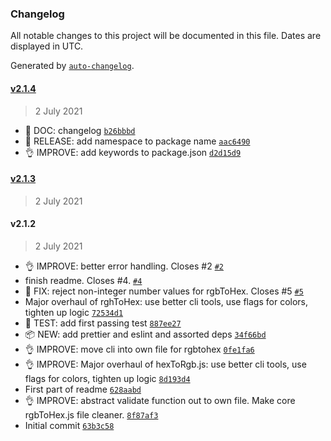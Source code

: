 ### Changelog

All notable changes to this project will be documented in this file. Dates are displayed in UTC.

Generated by [`auto-changelog`](https://github.com/CookPete/auto-changelog).

#### [v2.1.4](https://github.com/gness1804/color-converters/compare/v2.1.3...v2.1.4)

> 2 July 2021

- 📖 DOC: changelog [`b26bbbd`](https://github.com/gness1804/color-converters/commit/b26bbbdae9d65aa7686b59b3765349ce7adbc457)
- 🚀 RELEASE: add namespace to package name [`aac6490`](https://github.com/gness1804/color-converters/commit/aac64900610227b44839543f6c94e78aafe4fdd0)
- 👌 IMPROVE: add keywords to package.json [`d2d15d9`](https://github.com/gness1804/color-converters/commit/d2d15d934d30a8c7698389af9fcd1f4409c8a346)

#### [v2.1.3](https://github.com/gness1804/color-converters/compare/v2.1.2...v2.1.3)

> 2 July 2021

#### v2.1.2

> 2 July 2021

- 👌 IMPROVE: better error handling. Closes #2 [`#2`](https://github.com/gness1804/color-converters/issues/2)
- finish readme. Closes #4. [`#4`](https://github.com/gness1804/color-converters/issues/4)
- 🐛 FIX: reject non-integer number values for rgbToHex. Closes #5 [`#5`](https://github.com/gness1804/color-converters/issues/5)
- Major overhaul of rghToHex: use better cli tools, use flags for colors, tighten up logic [`72534d1`](https://github.com/gness1804/color-converters/commit/72534d1dbd64473ceb17181aed4072e98007cb8b)
- 🤖 TEST: add first passing test [`887ee27`](https://github.com/gness1804/color-converters/commit/887ee27dc7ee4ff438559d2fe952fcf3f69768ac)
- 📦 NEW: add prettier and eslint and assorted deps [`34f66bd`](https://github.com/gness1804/color-converters/commit/34f66bd7262aa873bb477a71db4c25a40512774e)
- 👌 IMPROVE: move cli into own file for rgbtohex [`0fe1fa6`](https://github.com/gness1804/color-converters/commit/0fe1fa6d4c5b66726139cb0e6e6174a377c4fcc8)
- 👌 IMPROVE: Major overhaul of hexToRgb.js: use better cli tools, use flags for colors, tighten up logic [`8d193d4`](https://github.com/gness1804/color-converters/commit/8d193d4ab2d0a0fac9351bb6301bd6f946c94b3e)
- First part of readme [`628aabd`](https://github.com/gness1804/color-converters/commit/628aabd6aed31a321efd8a8b9df178ff8803dfc2)
- 👌 IMPROVE: abstract validate function out to own file. Make core rgbToHex.js file cleaner. [`8f87af3`](https://github.com/gness1804/color-converters/commit/8f87af3b1c2b1158c9fc6ab8335532f73b7472a0)
- Initial commit [`63b3c58`](https://github.com/gness1804/color-converters/commit/63b3c58b2097d35f15c61e99ac6f58ad22ec73d5)

